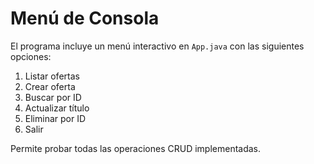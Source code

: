 # Menú de Consola

El programa incluye un menú interactivo en `App.java` con las siguientes opciones:

1. Listar ofertas
2. Crear oferta
3. Buscar por ID
4. Actualizar título
5. Eliminar por ID
6. Salir

Permite probar todas las operaciones CRUD implementadas.
